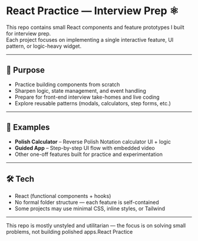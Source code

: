 # React Practice — Interview Prep ⚛️

This repo contains small React components and feature prototypes I built for interview prep.  
Each project focuses on implementing a single interactive feature, UI pattern, or logic-heavy widget.

---

## 🎯 Purpose

- Practice building components from scratch
- Sharpen logic, state management, and event handling
- Prepare for front-end interview take-homes and live coding
- Explore reusable patterns (modals, calculators, step forms, etc.)

---

## 🧱 Examples

- **Polish Calculator** – Reverse Polish Notation calculator UI + logic
- **Guided App** – Step-by-step UI flow with embedded video
- Other one-off features built for practice and experimentation

---

## 🛠 Tech

- React (functional components + hooks)
- No formal folder structure — each feature is self-contained
- Some projects may use minimal CSS, inline styles, or Tailwind

---

This repo is mostly unstyled and utilitarian — the focus is on solving small problems, not building polished apps.React Practice
